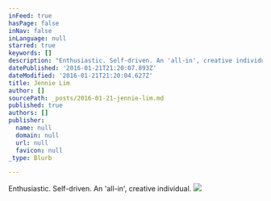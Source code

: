 ```yaml
---
inFeed: true
hasPage: false
inNav: false
inLanguage: null
starred: true
keywords: []
description: "Enthusiastic. Self-driven. An 'all-in', creative individual."
datePublished: '2016-01-21T21:20:07.893Z'
dateModified: '2016-01-21T21:20:04.627Z'
title: Jennie Lim
author: []
sourcePath: _posts/2016-01-21-jennie-lim.md
published: true
authors: []
publisher:
  name: null
  domain: null
  url: null
  favicon: null
_type: Blurb

---
```

Enthusiastic. Self-driven. An 'all-in', creative individual.
![](https://the-grid-user-content.s3-us-west-2.amazonaws.com/762950a1-a765-4b07-834a-e4b27f05feaf.jpg)